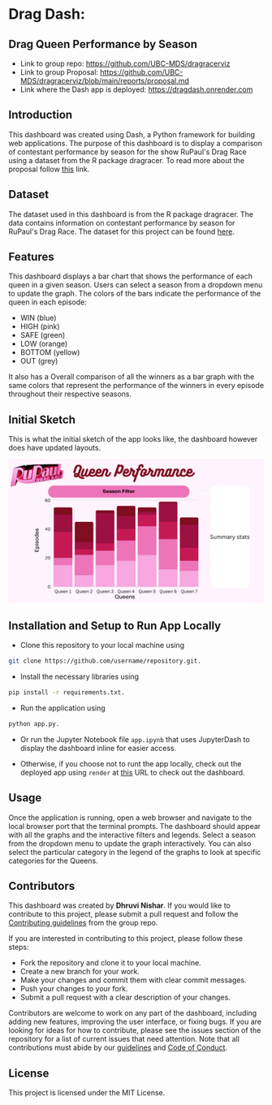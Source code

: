 # Drag Dash: 

## Drag Queen Performance by Season

- Link to group repo: https://github.com/UBC-MDS/dragracerviz
- Link to group Proposal: https://github.com/UBC-MDS/dragracerviz/blob/main/reports/proposal.md
- Link where the Dash app is deployed: https://dragdash.onrender.com 

## Introduction

This dashboard was created using Dash, a Python framework for building web applications. The purpose of this dashboard is to display a comparison of contestant performance by season for the show RuPaul's Drag Race using a dataset from the R package dragracer. To read more about the proposal follow [this](https://github.com/UBC-MDS/dragracerviz/blob/main/reports/proposal.md) link.

## Dataset

The dataset used in this dashboard is from the R package dragracer. The data contains information on contestant performance by season for RuPaul's Drag Race. The dataset for this project can be found [here](https://cran.r-project.org/web/packages/dragracer/index.html).


## Features

This dashboard displays a bar chart that shows the performance of each queen in a given season. Users can select a season from a dropdown menu to update the graph. The colors of the bars indicate the performance of the queen in each episode:

- WIN (blue)
- HIGH (pink)
- SAFE (green)
- LOW (orange)
- BOTTOM (yellow)
- OUT (grey)

It also has a Overall comparison of all the winners as a bar graph with the same colors that represent the performance of the winners in every episode throughout their respective seasons.

## Initial Sketch

This is what the initial sketch of the app looks like, the dashboard however does have updated layouts.

![sketch](https://github.com/dhruvinishar/dragdash/blob/master/assets/sketch.png)

## Installation and Setup to Run App Locally

- Clone this repository to your local machine using 

```bash
git clone https://github.com/username/repository.git.
```

- Install the necessary libraries using 

```bash
pip install -r requirements.txt.
```

- Run the application using 

```bash
python app.py.
```

- Or run the Jupyter Notebook file `app.ipynb` that uses JupyterDash to display the dashboard inline for easier access.

- Otherwise, if you choose not to runt the app locally, check out the deployed app using `render` at [this](https://dragdash.onrender.com/) URL to check out the dashboard.

## Usage

Once the application is running, open a web browser and navigate to the local browser port that the terminal prompts. The dashboard should appear with all the graphs and the interactive filters and legends. Select a season from the dropdown menu to update the graph interactively. You can also select the particular category in the legend of the graphs to look at specific categories for the Queens.

## Contributors

This dashboard was created by **Dhruvi Nishar**. If you would like to contribute to this project, please submit a pull request and follow the [Contributing guidelines](https://github.com/UBC-MDS/dragracerviz/blob/main/CONTRIBUTING.md) from the group repo.

If you are interested in contributing to this project, please follow these steps:

- Fork the repository and clone it to your local machine.
- Create a new branch for your work.
- Make your changes and commit them with clear commit messages.
- Push your changes to your fork.
- Submit a pull request with a clear description of your changes.

Contributors are welcome to work on any part of the dashboard, including adding new features, improving the user interface, or fixing bugs. If you are looking for ideas for how to contribute, please see the issues section of the repository for a list of current issues that need attention. 
Note that all contributions must abide by our [guidelines](CONTRIBUTING.md) and [Code of Conduct](CODE_OF_CONDUCT.md).

## License

This project is licensed under the MIT License.